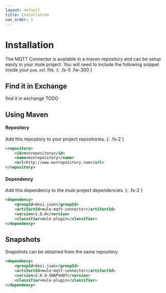 ```yaml
---
layout: default
title: Installation
nav_order: 3
---
```


# Installation

The MQTT Connector is available in a maven repository and can be setup easily in your mule project. You will need to include the following snippet inside your `pom.xml` file.
{: .fs-5 .fw-300 }

## Find it in Exchange

find it in exchange TODO

## Using Maven

#### Repository
Add this repository to your project repositories.
{: .fs-2 }

```xml
<repository>
    <id>mvnrepository</id>
    <name>mvnrepository</name>
    <url>http://www.mvnrepository.com</url>
</repository>
```

#### Dependency
Add this dependency to the mule project dependencies.
{: .fs-2 }

```xml
<dependency>
    <groupId>desi.juan</groupId>
    <artifactId>mule-mqtt-connector</artifactId>
    <version>1.0.0</version>
    <classifier>mule-plugin</classifier>
</dependency>
```

## Snapshots

Snapshots can be obtained from the same repository.

```xml
<dependency>
    <groupId>desi.juan</groupId>
    <artifactId>mule-mqtt-connector</artifactId>
    <version>2.0.0-SNAPSHOT</version>
    <classifier>mule-plugin</classifier>
</dependency>
```


